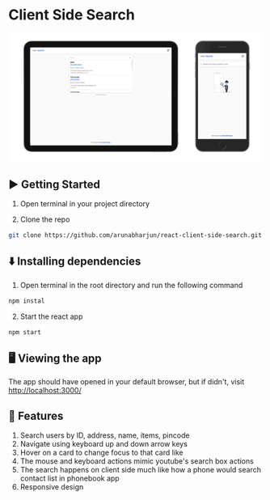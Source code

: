 # Client Side Search

[![client-side-search](./public/ScreenShot.png "client-side-search")](https://arunabharjun.com)

## ▶️ Getting Started

1. Open terminal in your project directory

2. Clone the repo

```bash
git clone https://github.com/arunabharjun/react-client-side-search.git
```

## ⬇️ Installing dependencies

1. Open terminal in the root directory and run the following command

```bash
npm instal
```

2. Start the react app

```bash
npm start
```

## 🖥 Viewing the app

The app should have opened in your default browser, but if didn't, visit [http://localhost:3000/](http://localhost:3000/)

## 🌟 Features

1. Search users by ID, address, name, items, pincode
2. Navigate using keyboard up and down arrow keys
3. Hover on a card to change focus to that card like
4. The mouse and keyboard actions mimic youtube's search box actions
5. The search happens on client side much like how a phone would search contact list in phonebook app
6. Responsive design
